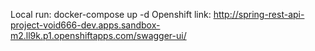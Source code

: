 Local run: docker-compose up -d
Openshift link: http://spring-rest-api-project-void666-dev.apps.sandbox-m2.ll9k.p1.openshiftapps.com/swagger-ui/

